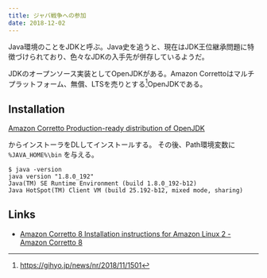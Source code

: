 ```yaml
---
title: ジャバ戦争への参加
date: 2018-12-02
---
```


Java環境のことをJDKと呼ぶ。Java史を追うと、現在はJDK王位継承問題に特徴づけられており、色々なJDKの入手先が併存しているようだ。

JDKのオープンソース実装としてOpenJDKがある。Amazon Correttoはマルチプラットフォーム、無償、LTSを売りとする[^1]OpenJDKである。

[^1]: https://gihyo.jp/news/nr/2018/11/1501

## Installation

[Amazon Corretto Production-ready distribution of OpenJDK](https://aws.amazon.com/jp/corretto/)

からインストーラをDLしてインストールする。
その後、Path環境変数に `%JAVA_HOME%\bin`  を与える。

```
$ java -version
java version "1.8.0_192"
Java(TM) SE Runtime Environment (build 1.8.0_192-b12)
Java HotSpot(TM) Client VM (build 25.192-b12, mixed mode, sharing)
```

## Links

- [Amazon Corretto 8 Installation instructions for Amazon Linux 2 - Amazon Corretto 8](https://docs.aws.amazon.com/ja_jp/corretto/latest/corretto-8-ug/windows-7-install.html)
